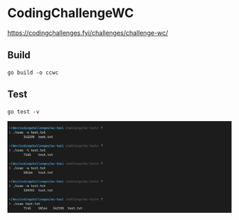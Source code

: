 # CodingChallengeWC

https://codingchallenges.fyi/challenges/challenge-wc/

## Build

```
go build -o ccwc
```

## Test

```
go test -v
```

![Demo](demo.png)
